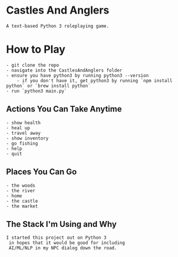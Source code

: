 # Castles And Anglers
    A text-based Python 3 roleplaying game.

# How to Play
    - git clone the repo
    - navigate into the CastlesAndAnglers folder
    - ensure you have python3 by running python3 --version
        - if you don't have it, get python3 by running `npm install python` or `brew install python`
    - run `python3 main.py`
    

## Actions You Can Take Anytime
    - show health
    - heal up
    - travel away
    - show inventory
    - go fishing
    - help
    - quit

## Places You Can Go
    - the woods
    - the river
    - home
    - the castle
    - the market

## The Stack I'm Using and Why
    I started this project out on Python 3
     in hopes that it would be good for including
     AI/ML/NLP in my NPC dialog down the road.
